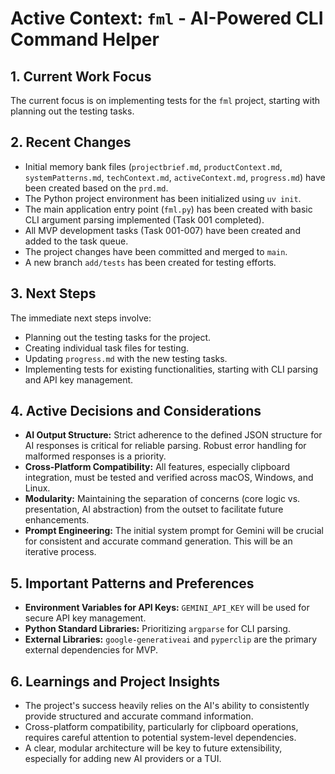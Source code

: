 # Active Context: `fml` - AI-Powered CLI Command Helper

## 1. Current Work Focus

The current focus is on implementing tests for the `fml` project, starting with planning out the testing tasks.

## 2. Recent Changes

- Initial memory bank files (`projectbrief.md`, `productContext.md`, `systemPatterns.md`, `techContext.md`, `activeContext.md`, `progress.md`) have been created based on the `prd.md`.
- The Python project environment has been initialized using `uv init`.
- The main application entry point (`fml.py`) has been created with basic CLI argument parsing implemented (Task 001 completed).
- All MVP development tasks (Task 001-007) have been created and added to the task queue.
- The project changes have been committed and merged to `main`.
- A new branch `add/tests` has been created for testing efforts.

## 3. Next Steps

The immediate next steps involve:
- Planning out the testing tasks for the project.
- Creating individual task files for testing.
- Updating `progress.md` with the new testing tasks.
- Implementing tests for existing functionalities, starting with CLI parsing and API key management.

## 4. Active Decisions and Considerations

- **AI Output Structure:** Strict adherence to the defined JSON structure for AI responses is critical for reliable parsing. Robust error handling for malformed responses is a priority.
- **Cross-Platform Compatibility:** All features, especially clipboard integration, must be tested and verified across macOS, Windows, and Linux.
- **Modularity:** Maintaining the separation of concerns (core logic vs. presentation, AI abstraction) from the outset to facilitate future enhancements.
- **Prompt Engineering:** The initial system prompt for Gemini will be crucial for consistent and accurate command generation. This will be an iterative process.

## 5. Important Patterns and Preferences

- **Environment Variables for API Keys:** `GEMINI_API_KEY` will be used for secure API key management.
- **Python Standard Libraries:** Prioritizing `argparse` for CLI parsing.
- **External Libraries:** `google-generativeai` and `pyperclip` are the primary external dependencies for MVP.

## 6. Learnings and Project Insights

- The project's success heavily relies on the AI's ability to consistently provide structured and accurate command information.
- Cross-platform compatibility, particularly for clipboard operations, requires careful attention to potential system-level dependencies.
- A clear, modular architecture will be key to future extensibility, especially for adding new AI providers or a TUI.
